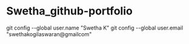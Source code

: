 # Swetha_github-portfolio
  git config --global user.name "Swetha K"
git config --global user.email "swethakogilaswaran@gmailcom"
